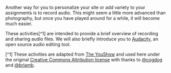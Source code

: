 Another way for you to personalize your site or add variety to your assignments is to record audio. This might seem a little more advanced than photography, but once you have played around for a while, it will become much easier.

These activities[^1] are intended to provide a brief overview of recording and sharing audio files. We will also briefly introduce you to [Audacity](http://www.audacityteam.org/), an open source audio editing tool.


[^1] These activities are adapted from [The YouShow](http://youshow.trubox.ca/about/schedule/unit-4-part-1/) and used here under the original [Creative Commons Attribution license](http://creativecommons.org/licenses/by/4.0/) with thanks to [@cogdog](https://twitter.com/cogdog) and [@brlamb](https://twitter.com/brlamb).